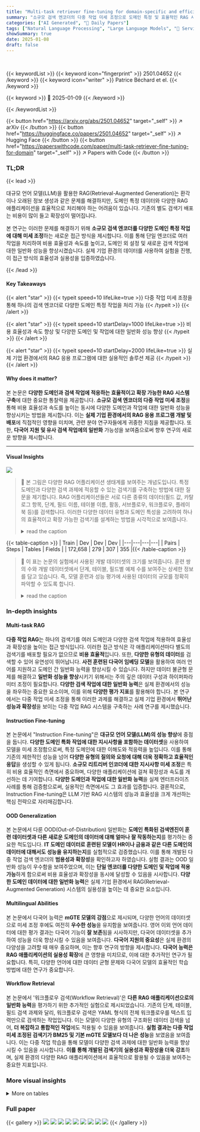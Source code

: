 ```yaml
---
title: "Multi-task retriever fine-tuning for domain-specific and efficient RAG"
summary: "소규모 검색 엔코더의 다중 작업 미세 조정으로 도메인 특정 및 효율적인 RAG 시스템 구축"
categories: ["AI Generated", "🤗 Daily Papers"]
tags: ["Natural Language Processing", "Large Language Models", "🏢 ServiceNow",]
showSummary: true
date: 2025-01-08
draft: false
---
```


<br>

{{< keywordList >}}
{{< keyword icon="fingerprint" >}} 2501.04652 {{< /keyword >}}
{{< keyword icon="writer" >}} Patrice Béchard et el. {{< /keyword >}}
 
{{< keyword >}} 🤗 2025-01-09 {{< /keyword >}}
 
{{< /keywordList >}}

{{< button href="https://arxiv.org/abs/2501.04652" target="_self" >}}
↗ arXiv
{{< /button >}}
{{< button href="https://huggingface.co/papers/2501.04652" target="_self" >}}
↗ Hugging Face
{{< /button >}}
{{< button href="https://paperswithcode.com/paper/multi-task-retriever-fine-tuning-for-domain" target="_self" >}}
↗ Papers with Code
{{< /button >}}




### TL;DR


{{< lead >}}

대규모 언어 모델(LLM)을 활용한 RAG(Retrieval-Augmented Generation)는 환각이나 오래된 정보 생성과 같은 문제를 해결하지만, 도메인 특정 데이터와 다양한 RAG 애플리케이션을 효율적으로 처리해야 하는 어려움이 있습니다. 기존의 별도 검색기 배포는 비용이 많이 들고 확장성이 떨어집니다. 

본 연구는 이러한 문제를 해결하기 위해 **소규모 검색 엔코더를 다양한 도메인 특정 작업에 대해 미세 조정**하는 새로운 접근 방식을 제시합니다.  이를 통해 단일 엔코더로 여러 작업을 처리하여 비용 효율성과 속도를 높이고, 도메인 외 설정 및 새로운 검색 작업에 대한 일반화 성능을 향상시켰습니다. 실제 기업 환경의 데이터를 사용하여 실험을 진행, 이 접근 방식의 효율성과 실용성을 입증하였습니다.

{{< /lead >}}


#### Key Takeaways

{{< alert "star" >}}
{{< typeit speed=10 lifeLike=true >}} 다중 작업 미세 조정을 통해 하나의 검색 엔코더로 다양한 도메인 특정 작업을 처리 가능 {{< /typeit >}}
{{< /alert >}}

{{< alert "star" >}}
{{< typeit speed=10 startDelay=1000 lifeLike=true >}} 비용 효율성과 속도 향상 및 다양한 도메인 및 작업에 대한 일반화 성능 향상 {{< /typeit >}}
{{< /alert >}}

{{< alert "star" >}}
{{< typeit speed=10 startDelay=2000 lifeLike=true >}} 실제 기업 환경에서의 RAG 응용 프로그램에 대한 실용적인 솔루션 제공 {{< /typeit >}}
{{< /alert >}}

#### Why does it matter?
본 논문은 **다양한 도메인과 검색 작업에 적응하는 효율적이고 확장 가능한 RAG 시스템 구축**에 대한 중요한 통찰력을 제공합니다.  **소규모 검색 엔코더의 다중 작업 미세 조정**을 통해 비용 효율성과 속도를 높이는 동시에 다양한 도메인과 작업에 대한 일반화 성능을 향상시키는 방법을 제시합니다.  이는 **실제 기업 환경에서의 RAG 응용 프로그램 개발 및 배포**에 직접적인 영향을 미치며, 관련 분야 연구자들에게 귀중한 지침을 제공합니다.  또한, **다국어 지원 및 유사 검색 작업에의 일반화** 가능성을 보여줌으로써 향후 연구의 새로운 방향을 제시합니다.

------
#### Visual Insights



![](https://arxiv.org/html/2501.04652/x1.png)

> 🔼 본 그림은 다양한 RAG 어플리케이션 생태계를 보여주는 개념도입니다. 특정 도메인과 다양한 검색 과제에 적응할 수 있는 검색기를 구축하는 방법에 대한 질문을 제기합니다.  RAG 어플리케이션들은 서로 다른 종류의 데이터(필드 값, 카탈로그 항목, 단계, 필드 이름, 테이블 이름, 활동, 서브플로우, 워크플로우, 플레이북 등)를 검색합니다. 이러한 다양한 데이터 유형과 도메인 특성을 고려하여 하나의 효율적이고 확장 가능한 검색기를 설계하는 방법을 시각적으로 보여줍니다.
> <details>
> <summary>read the caption</summary>
> Figure 1: Given an ecosystem of RAG applications, how do we build a retriever that can adapt to a specific domain and to a variety of retrieval tasks?
> </details>





{{< table-caption >}}
| Train | Dev | Dev | Dev |
|---|---|---|---| 
| Pairs | Steps | Tables | Fields |
| 172,658 | 279 | 307 | 355 |{{< /table-caption >}}

> 🔼 이 표는 논문의 실험에서 사용된 개발 데이터셋의 크기를 보여줍니다.  훈련 쌍의 수와 개발 데이터셋에서 단계, 테이블, 필드별 예제 수를 보여주는 상세한 정보를 담고 있습니다.  즉,  모델 훈련과 성능 평가에 사용된 데이터의 규모를 정확히 파악할 수 있도록 합니다.
> <details>
> <summary>read the caption</summary>
> Table 1: Number of training pairs and examples in the development dataset.
> </details>





### In-depth insights


#### Multi-task RAG
**다중 작업 RAG**는 하나의 검색기를 여러 도메인과 다양한 검색 작업에 적용하여 효율성과 확장성을 높이는 접근 방식입니다.  이러한 접근 방식은 각 애플리케이션마다 별도의 검색기를 배포할 필요가 없으므로 **비용 효율적**입니다. 또한, **다양한 유형의 데이터**를 검색할 수 있어 유연성이 뛰어납니다.  **사전 훈련된 다국어 임베딩 모델**을 활용하여 여러 언어를 지원하고 도메인 간 일반화 능력을 향상시킬 수 있습니다. 하지만 데이터 불균형 문제를 해결하고 **일반화 성능을 향상**시키기 위해서는 주의 깊은 데이터 구성과 하이퍼파라미터 조정이 필요합니다. **다양한 검색 작업에 대한 일반화 능력**은 실제 환경에서의 성능을 좌우하는 중요한 요소이며, 이를 위해 **다양한 평가 지표**를 활용해야 합니다.  본 연구에서는 다중 작업 미세 조정을 통해 이러한 과제를 해결하고 실제 기업 환경에서 **뛰어난 성능과 확장성**을 보이는 다중 작업 RAG 시스템을 구축하는 사례 연구를 제시했습니다.

#### Instruction Fine-tuning
본 논문에서 "Instruction Fine-tuning"은 **대규모 언어 모델(LLM)의 성능 향상**에 중점을 둡니다.  **다양한 도메인 특화 작업에 대한 지시사항을 포함하는 데이터셋**을 사용하여 모델을 미세 조정함으로써, 특정 도메인에 대한 이해도와 적응력을 높입니다. 이를 통해 기존의 제한적인 성능을 넘어 **다양한 유형의 질의와 요청에 대해 더욱 정확하고 효율적인 응답**을 생성할 수 있게 됩니다.  **소규모 리트리버 인코더에 대한 지시사항 미세 조정**은 특히 비용 효율적인 측면에서 중요하며, 다양한 애플리케이션에 걸쳐 확장성과 속도를 개선하는 데 기여합니다.  **다양한 도메인과 작업에 대한 일반화 능력**을 실제 엔터프라이즈 사례를 통해 검증함으로써, 실용적인 측면에서도 그 효과를 입증합니다.  결론적으로, Instruction Fine-tuning은 LLM 기반 RAG 시스템의 성능과 효율성을 크게 개선하는 핵심 전략으로 자리매김합니다.

#### OOD Generalization
본 논문에서 다룬 OOD(Out-of-Distribution) 일반화는 **도메인 특화된 검색엔진이 훈련 데이터셋과 다른 새로운 도메인의 데이터에 대해 얼마나 잘 작동하는지**를 평가하는 중요한 척도입니다.  **IT 도메인 데이터로 훈련된 모델이 HR이나 금융과 같은 다른 도메인의 데이터에 대해서도 성능을 유지하는지**를 실험적으로 검증했습니다.  이를 통해 개발된 다중 작업 검색 엔코더의 **범용성과 확장성**을 확인하고자 하였습니다.  실험 결과는 OOD 일반화 성능이 우수함을 보여주었으며, 이는 **단일 엔코더를 다양한 도메인 및 작업에 적용 가능**하게 함으로써 비용 효율성과 확장성을 동시에 달성할 수 있음을 시사합니다.  **다양한 도메인 데이터에 대한 일반화 능력**은 실제 기업 환경에서 RAG(Retrieval-Augmented Generation) 시스템의 실용성을 높이는 데 중요한 요소입니다.

#### Multilingual Abilities
본 논문에서 다국어 능력은 **mGTE 모델의 강점**으로 제시되며, 다양한 언어의 데이터셋으로 미세 조정 후에도 여전히 **우수한 성능**을 유지함을 보여줍니다. 영어 이외 언어 데이터에 대한 평가 결과는 다국어 기능이 **잘 보존**됨을 시사하지만, 다국어 데이터셋을 추가하여 성능을 더욱 향상시킬 수 있음을 보여줍니다. **다국어 지원의 중요성**은 실제 환경의 다양성을 고려할 때 매우 중요하며, 이는 향후 연구의 방향을 제시합니다.  **다국어 능력은 RAG 애플리케이션의 실용성 확장**에 큰 영향을 미치므로, 이에 대한 추가적인 연구가 필요합니다. 특히, 다양한 언어에 대한 데이터 균형 문제와 다국어 모델의 효율적인 학습 방법에 대한 연구가 중요합니다.

#### Workflow Retrieval
본 논문에서 '워크플로우 검색(Workflow Retrieval)'은 **다른 RAG 애플리케이션으로의 일반화 능력**을 평가하기 위한 추가적인 실험으로 제시되었습니다. 기존의 단계, 테이블, 필드 검색 과제와 달리, 워크플로우 검색은 YAML 형식의 전체 워크플로우를 텍스트 입력만으로 검색하는 작업입니다. 이는 모델이 다양한 유형의 구조화된 데이터 검색을 넘어, **더 복잡하고 통합적인 작업**에도 적용될 수 있음을 보여줍니다.  **실험 결과는 다중 작업 미세 조정된 검색기가 BM25 및 기본 mGTE 모델보다 더 나은 성능**을 보였음을 보여줍니다.  이는 다중 작업 학습을 통해 모델이 다양한 검색 과제에 대한 일반화 능력을 향상시킬 수 있음을 시사합니다.  **이를 통해 개발된 검색기의 실용성과 확장성을 더욱 강조**하며, 실제 환경의 다양한 RAG 애플리케이션에서 효율적으로 활용될 수 있음을 보여주는 중요한 지표입니다.


### More visual insights




<details>
<summary>More on tables
</summary>


{{< table-caption >}}
| Dataset ID | Flows | Steps | Tables | Fields |
|---|---|---|---|---|
|  |  | samples | samples | samples |
| OOD1 | 103 | 166 | 58 | 107 |
| OOD2 | 100 | 94 | 209 | 392 |
| OOD3 | 100 | 119 | 261 | 450 |
| OOD4 | 100 | 136 | 188 | 275 |
| OOD5 | 100 | 141 | 206 | 305 |
| OOD6 | 100 | 179 | 255 | 529 |
| OOD7 | 98 | 140 | 329 | 665 |
| OOD8 | 100 | 145 | 188 | 246 |
| OOD9 | 100 | 207 | 158 | 301 |
| OOD10 | 171 | 134 | 477 | 690 |
| **TOTAL** | **1,072** | **1,461** | **2,329** | **3,960** |{{< /table-caption >}}
> 🔼 표 2는 테스트를 위해 사용된 데이터셋의 범위를 보여줍니다.  'OOD(Out-of-Distribution)'는 모델이 학습에 사용되지 않은 새로운 도메인(HR, 금융 등)의 데이터를 의미하며, 다양한 도메인의 데이터를 사용하여 모델의 일반화 성능을 평가하기 위해 사용되었습니다. 각 OOD 분할(OOD1~OOD10)에 대해서, 흐름(Flows), 단계(Steps), 테이블(Tables), 필드(Fields)의 개수가 제시되어 있습니다. 이는 모델이 실제 환경에서 다양한 종류의 데이터에 얼마나 잘 적응하는지 평가하는데 사용됩니다.
> <details>
> <summary>read the caption</summary>
> Table 2: Number of retrieval examples in OOD splits.
> </details>

{{< table-caption >}}
| Setup | Step@15 | Table@5 | Field@5 |
|---|---|---|---|
| Single Task | 0.78 | 0.82 | 0.71 |
| Multi-Task | 0.77 | 0.86 | **0.73** |
| + Downsampled data | **0.86** | **0.88** | 0.71 |{{< /table-caption >}}
> 🔼 표 3은 단일 작업 미세 조정과 다중 작업 미세 조정의 성능을 비교하고 데이터 불균형 문제 해결을 위한 균형 조정된 데이터셋의 효과를 보여줍니다. 개발 데이터셋을 사용하여 평가한 결과, 다중 작업 미세 조정은 단일 작업 미세 조정보다 우수한 성능을 보였으며, 특히 데이터 불균형 문제를 해결하기 위한 샘플링 기법을 적용했을 때 성능 향상이 더욱 두드러졌습니다.  Step@15, Table@5, Field@5 지표를 통해 각 작업의 정확도를 평가했습니다.
> <details>
> <summary>read the caption</summary>
> Table 3: Single task vs Multi-task and effect of balanced dataset. Evaluation on development split.
> </details>

{{< table-caption >}}
| Model | Step@15 | Table@5 | Field@5 |
|---|---|---|---|
| BM25 | 0.82 | 0.79 | 0.26 |
| mE5-small | 0.72 | 0.54 | 0.15 |
| mE5-base | 0.74 | 0.64 | 0.15 |
| mE5-large | 0.72 | 0.59 | 0.13 |
| mGTE-base | 0.72 | 0.63 | 0.08 |
| Ours | **0.90** | **0.90** | **0.60** |{{< /table-caption >}}
> 🔼 표 4는 BM25, 오픈소스 모델 및 다중 작업 지시 미세 조정 mGTE-base(본 연구)의 성능을 보여줍니다.  결과는 모든 OOD 분할에 대한 가중 평균입니다.  즉,  본 연구에서 제안하는 다중 작업 미세 조정 기법을 적용한 mGTE-base 모델의 성능을 BM25와 다른 오픈소스 모델들과 비교하여 도메인 외(OOD) 데이터셋에서의 성능을 평가한 결과를 보여주는 표입니다.  다양한 척도(Step@15, Table@5, Field@5)에 대한 성능이 제시되어 있으며, 각 척도는  특정 검색 작업의 정확도를 나타냅니다.  가중 평균을 사용하여 OOD 데이터셋에서의 전반적인 성능을 평가했습니다.
> <details>
> <summary>read the caption</summary>
> Table 4: Performance of BM25, open source models, and multi-task instruction fine-tuned mGTE-base (ours). Results are weighted averages across all OOD splits.
> </details>

{{< table-caption >}}
| Model | DE | ES | FR | JA | HE | Avg. |
|---|---|---|---|---|---|---|
| _Step@15_ |  |  |  |  |  |  |
| mGTE-base | 0.53 | 0.66 | 0.66 | 0.60 | **0.47** | 0.58 |
| Ours | **0.65** | **0.75** | **0.76** | **0.64** | 0.42 | **0.64** |
| _Table@5_ |  |  |  |  |  |  |
| mGTE-base | 0.34 | 0.38 | 0.42 | 0.36 | 0.39 | 0.38 |
| Ours | **0.65** | **0.76** | **0.71** | **0.62** | **0.57** | **0.66** |
| _Field@5_ |  |  |  |  |  |  |
| mGTE-base | 0.15 | 0.17 | 0.16 | 0.15 | 0.17 | 0.16 |
| Ours | **0.49** | **0.58** | **0.57** | **0.41** | **0.36** | **0.48** |{{< /table-caption >}}
> 🔼 표 5는 다국어 개발 데이터셋에서 단계, 테이블 및 필드 검색에 대한 결과를 보여줍니다.  다양한 언어(독일어, 스페인어, 프랑스어, 일본어, 히브리어)로 번역된 개발 데이터셋을 사용하여, 다국어 기능이 유지되는지 평가합니다.  각 언어와 작업 유형(단계, 테이블, 필드)별로 재현율을 측정하여 모델의 성능을 비교 분석합니다.
> <details>
> <summary>read the caption</summary>
> Table 5: Results on multilingual development datasets across step, table, and field retrieval.
> </details>

{{< table-caption >}}
| Model | OOD1 | OOD8 | OOD9 | Avg. |
|---|---|---|---|---|
| BM25 | 0.73 | 0.60 | 0.66 | 0.66 |
| mGTE-base | 0.94 | 0.76 | 0.90 | 0.87 |
| Ours | **0.98** | **0.93** | **0.90** | **0.94** |{{< /table-caption >}}
> 🔼 표 6은 워크플로 검색 작업에 대한 일반화 성능을 보여줍니다.  여기서 평가 지표는 recall@5입니다.  즉, 상위 5개의 검색 결과 중 실제 관련 워크플로가 포함되어 있는 비율을 나타냅니다. 이 표는 다양한 도메인(OOD1, OOD8, OOD9)에 걸쳐, 다중 작업 미세 조정된 검색기가 얼마나 잘 일반화되는지를 보여주는 실험 결과를 제시합니다.  BM25와 기본 mGTE 모델과의 비교를 통해 다중 작업 미세 조정의 효과를 확인할 수 있습니다.
> <details>
> <summary>read the caption</summary>
> Table 6: Generalization on workflow retrieval task. Metric is recall@5.
> </details>

</details>




### Full paper

{{< gallery >}}
<img src="paper_images/1.png" class="grid-w50 md:grid-w33 xl:grid-w25" />
<img src="paper_images/2.png" class="grid-w50 md:grid-w33 xl:grid-w25" />
<img src="paper_images/3.png" class="grid-w50 md:grid-w33 xl:grid-w25" />
<img src="paper_images/4.png" class="grid-w50 md:grid-w33 xl:grid-w25" />
<img src="paper_images/5.png" class="grid-w50 md:grid-w33 xl:grid-w25" />
<img src="paper_images/6.png" class="grid-w50 md:grid-w33 xl:grid-w25" />
<img src="paper_images/7.png" class="grid-w50 md:grid-w33 xl:grid-w25" />
<img src="paper_images/8.png" class="grid-w50 md:grid-w33 xl:grid-w25" />
<img src="paper_images/9.png" class="grid-w50 md:grid-w33 xl:grid-w25" />
{{< /gallery >}}